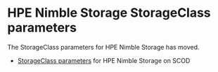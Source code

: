 # HPE Nimble Storage StorageClass parameters

The StorageClass parameters for HPE Nimble Storage has moved.

* [StorageClass parameters](https://scod.hpedev.io/flexvolume_driver/container_provider/index.html#hpe_nimble_storage_storageclass_parameters) for HPE Nimble Storage on SCOD
